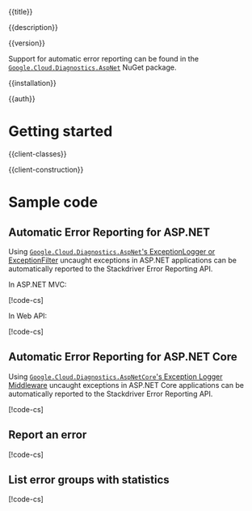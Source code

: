 {{title}}

{{description}}

{{version}}

Support for automatic error reporting can be found in the
[`Google.Cloud.Diagnostics.AspNet`](../Google.Cloud.Diagnostics.AspNet/index.html)
NuGet package.

{{installation}}

{{auth}}

# Getting started

{{client-classes}}

{{client-construction}}

# Sample code

## Automatic Error Reporting for ASP.NET

Using [`Google.Cloud.Diagnostics.AspNet`'s ExceptionLogger or ExceptionFilter](../Google.Cloud.Diagnostics.AspNet/index.html)
uncaught exceptions in ASP.NET applications can be automatically reported to the Stackdriver Error Reporting API.

In ASP.NET MVC:

[!code-cs[](../Google.Cloud.Diagnostics.AspNet/obj/snippets/Google.Cloud.Diagnostics.AspNet.AspNet.txt#RegisterExceptionLoggerMvc)]

In Web API:

[!code-cs[](../Google.Cloud.Diagnostics.AspNet/obj/snippets/Google.Cloud.Diagnostics.AspNet.AspNet.txt#RegisterExceptionLoggerWebApi)]

## Automatic Error Reporting for ASP.NET Core

Using [`Google.Cloud.Diagnostics.AspNetCore`'s Exception Logger Middleware](../Google.Cloud.Diagnostics.AspNetCore/index.html)
uncaught exceptions in ASP.NET Core applications can be automatically reported to the Stackdriver Error Reporting API.

[!code-cs[](../Google.Cloud.Diagnostics.AspNetCore/obj/snippets/Google.Cloud.Diagnostics.AspNetCore.ErrorReporting.txt#ReportUnhandledExceptions)]

## Report an error

[!code-cs[](obj/snippets/Google.Cloud.ErrorReporting.V1Beta1.ReportErrorsServiceClient.txt#ReportErrorEvent)]

## List error groups with statistics

[!code-cs[](obj/snippets/Google.Cloud.ErrorReporting.V1Beta1.ErrorStatsServiceClient.txt#ListGroupStats)]
